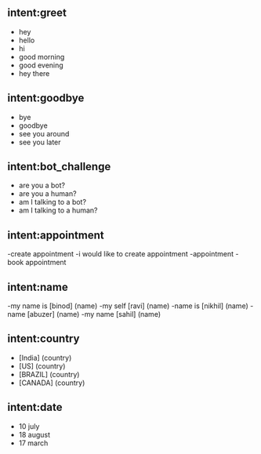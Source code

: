 ## intent:greet
- hey
- hello
- hi
- good morning
- good evening
- hey there

## intent:goodbye
- bye
- goodbye
- see you around
- see you later

## intent:bot_challenge
- are you a bot?
- are you a human?
- am I talking to a bot?
- am I talking to a human?

## intent:appointment
-create appointment
-i would like to create appointment
-appointment
-book appointment 

## intent:name
-my name is [binod] (name)
-my self [ravi] (name)
-name is [nikhil] (name)
-name [abuzer] (name)
-my name [sahil] (name)

## intent:country
- [India] (country)
- [US] (country)
- [BRAZIL] (country)
- [CANADA] (country)

## intent:date
- 10 july
- 18 august 
- 17 march